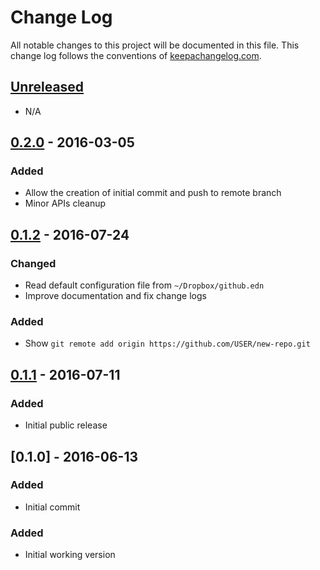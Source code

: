 # Change Log

All notable changes to this project will be documented in this file. This change log follows the conventions of [keepachangelog.com](http://keepachangelog.com/).

## [Unreleased]

- N/A

## [0.2.0] - 2016-03-05

### Added

- Allow the creation of initial commit and push to remote branch
- Minor APIs cleanup

## [0.1.2] - 2016-07-24

### Changed

- Read default configuration file from `~/Dropbox/github.edn`
- Improve documentation and fix change logs

### Added

- Show `git remote add origin https://github.com/USER/new-repo.git`

## [0.1.1] - 2016-07-11

### Added

- Initial public release

## [0.1.0] - 2016-06-13

### Added

- Initial commit

### Added

- Initial working version

[Unreleased]: https://github.com/agilecreativity/gh-utils/compare/0.2.0...HEAD
[0.2.0]: https://github.com/agilecreativity/gh-utils/compare/0.1.2...0.2.0
[0.1.2]: https://github.com/agilecreativity/gh-utils/compare/0.1.1...0.1.2
[0.1.1]: https://github.com/agilecreativity/gh-utils/compare/0.1.0...0.1.1
